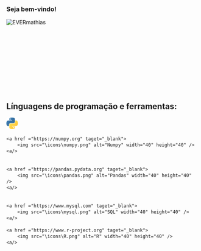 ### Seja bem-vindo! 



<div>
     <p>
        <img align="left" src="https://github-readme-stats.vercel.app/api?username=EVERmathias&theme=vision-friendly-dark&show_icons=true&hide_border=true&count_private=true" alt="EVERmathias">
     </p>

</div>


<br />
<br />
<br />
<br />
<br />
<br />
<br />
<br />
<br />
<br />
<br />



## Línguagens de programação e ferramentas:

<p align="left">
    <a href ="https://www.python.org" taget="_blank">
        <img src="\icons\python.png" alt="SQL" width="30" height="30" />
    <a/>


    <a href ="https://numpy.org" taget="_blank">
        <img src="\icons\numpy.png" alt="Numpy" width="40" height="40" />
    <a/>


    <a href ="https://pandas.pydata.org" taget="_blank">
        <img src="\icons\pandas.png" alt="Pandas" width="40" height="40" />
    <a/>


    <a href ="https://www.mysql.com" taget="_blank">
        <img src="\icons\mysql.png" alt="SQL" width="40" height="40" />
    <a/>

    <a href ="https://www.r-project.org" taget="_blank">
        <img src="\icons\R.png" alt="R" width="40" height="40" />
    <a/>

</p>

